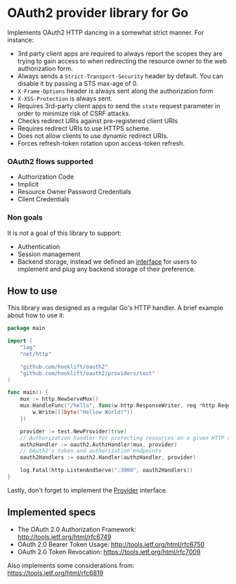 # OAuth2 provider library for Go

Implements OAuth2 HTTP dancing in a somewhat strict manner. For instance:

* 3rd party client apps are required to always report the scopes they are trying to gain
access to when redirecting the resource owner to the web authorization form.
* Always sends a `Strict-Transport-Security` header by default. You can disable it
by passing a STS max-age of 0.
* `X-Frame-Options` header is always sent along the authorization form
* `X-XSS-Protection` is always sent.
* Requires 3rd-party client apps to send the `state` request parameter
in order to minimize risk of CSRF attacks.
* Checks redirect URIs against pre-registered client URIs
* Requires redirect URIs to use HTTPS scheme.
* Does not allow clients to use dynamic redirect URIs.
* Forces refresh-token rotation upon access-token refresh.

### OAuth2 flows supported
* Authorization Code
* Implicit
* Resource Owner Password Credentials
* Client Credentials

### Non goals
It is not a goal of this library to support:

* Authentication
* Session management
* Backend storage, instead we defined an [interface](https://github.com/hooklift/oauth2/blob/master/provider.go#L45-L85) for users to implement and plug any backend storage of their preference.

## How to use
This library was designed as a regular Go's HTTP handler. A brief example about how to use it:

```go
package main

import (
	"log"
	"net/http"

	"github.com/hooklift/oauth2"
	"github.com/hooklift/oauth2/providers/test"
)

func main() {
	mux := http.NewServeMux()
	mux.HandleFunc("/hello", func(w http.ResponseWriter, req *http.Request) {
		w.Write([]byte("Hellow World!"))
	})

	provider := test.NewProvider(true)
	// Authorization handler for protecting resources on a given HTTP server or API
	authzHandler := oauth2.AuthzHandler(mux, provider)
	// OAuth2's token and authorization endpoints
	oauth2Handlers := oauth2.Handler(authzHandler, provider)

	log.Fatal(http.ListenAndServe(":3000", oauth2Handlers))
}
```

Lastly, don't forget to implement the [Provider](https://github.com/hooklift/oauth2/blob/master/provider.go#L45-L85) interface.

## Implemented specs
* The OAuth 2.0 Authorization Framework: http://tools.ietf.org/html/rfc6749
* OAuth 2.0 Bearer Token Usage: http://tools.ietf.org/html/rfc6750
* OAuth 2.0 Token Revocation: https://tools.ietf.org/html/rfc7009

Also implements some considerations from: https://tools.ietf.org/html/rfc6819

